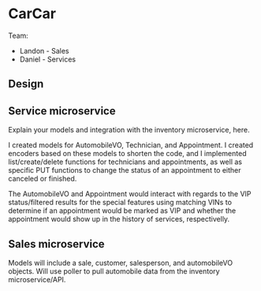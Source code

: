 # CarCar

Team:

* Landon - Sales
* Daniel - Services

## Design

## Service microservice

Explain your models and integration with the inventory
microservice, here.

I created models for AutomobileVO, Technician, and Appointment. I created encoders based on these models to shorten the code, and I implemented list/create/delete functions for technicians and appointments, as well as specific PUT functions to change the status of an appointment to either canceled or finished.

The AutomobileVO and Appointment would interact with regards to the VIP status/filtered results for the special features using matching VINs to determine if an appointment would be marked as VIP and whether the appointment would show up in the history of services, respectivelly.

## Sales microservice

Models will include a sale, customer, salesperson, and automobileVO objects. Will use poller to pull automobile data from the inventory microservice/API.
